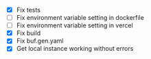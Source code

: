 - [x] Fix tests
- [ ] Fix environment variable setting in dockerfile
- [ ] Fix environment variable setting in vercel
- [x] Fix build
- [x] Fix buf.gen.yaml
- [x] Get local instance working without errors
